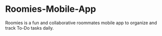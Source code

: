 # Roomies-Mobile-App
 Roomies is a fun and collaborative roommates mobile app to organize and track To-Do tasks daily.
